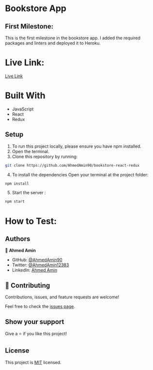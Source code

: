 # Bookstore App


## First Milestone:
This is the first milestone in the bookstore app. I added the required packages and linters and deployed it to Heroku.


# Live Link:
[Live Link](https://bookstore-amin-dev.herokuapp.com/)

# Built With
- JavaScript
- React
- Redux

 
## Setup

1. To run this project locally, please ensure you have npm installed.
2. Open the terminal.
3. Clone this repository by running:

```bash
git clone https://github.com/AhmedAmin90/bookstore-react-redux
```

4. To install the dependencies Open your terminal at the project folder: 

```bash
npm install
```

5. Start the server :

```bash
npm start
```

# How to Test:


## Authors

👤 **Ahmed Amin**

- GitHub: [@AhmedAmin90](https://github.com/AhmedAmin90)
- Twitter: [@AhmedAmin12383](https://twitter.com/AhmedAmin12383)
- LinkedIn: [Ahmed Amin](https://www.linkedin.com/in/web-developer/)


## 🤝 Contributing

Contributions, issues, and feature requests are welcome!

Feel free to check the [issues page]((https://github.com/AhmedAmin90/bookstore-react-redux/issues)).

## Show your support

Give a ⭐️ if you like this project!

## License
<p>This project is <a href="./LICENSE">MIT</a> licensed.</p>